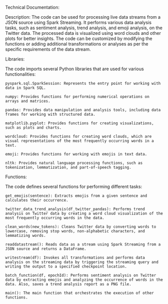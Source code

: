Technical Documentation:

Description: 
The code can be used for processing live data streams from a JSON source using Spark Streaming. It performs various data analysis tasks, such as sentiment analysis, trend analysis, and emoji analysis, on the Twitter data. The processed data is visualized using word clouds and other plots for better insights. The code can be customized by modifying the functions or adding additional transformations or analyses as per the specific requirements of the data stream.

Libraries:

The code imports several Python libraries that are used for various functionalities:

```
pyspark.sql.SparkSession: Represents the entry point for working with data in Spark SQL.

numpy: Provides functions for performing numerical operations on arrays and matrices.

pandas: Provides data manipulation and analysis tools, including data frames for working with structured data.

matplotlib.pyplot: Provides functions for creating visualizations, such as plots and charts.

wordcloud: Provides functions for creating word clouds, which are visual representations of the most frequently occurring words in a text.

emoji: Provides functions for working with emojis in text data.

nltk: Provides natural language processing functions, such as tokenization, lemmatization, and part-of-speech tagging.

```

Functions:

The code defines several functions for performing different tasks:

```
get_emojis(sentence): Extracts emojis from a given sentence and calculates their occurrence.

twitter_data_trend_analysis(df_twitter_pandas): Performs trend analysis on Twitter data by creating a word cloud visualization of the most frequently occurring words in the data.

clean_words(new_tokens): Cleans Twitter data by converting words to lowercase, removing stop words, non-alphabetic characters, and lemmatizing words.

readdatastream(): Reads data as a stream using Spark Streaming from a JSON source and returns a DataFrame.

writestream(df): Invokes all transformations and performs data analysis on the streaming data by triggering the streaming query and writing the output to a specified checkpoint location.

batch_function(df, epochId): Performs sentiment analysis on Twitter data by extracting emojis and analyzing the occurrence of words in the data. Also, saves a trend analysis report as a PNG file.

main(): The main function that orchestrates the execution of other functions.


```
